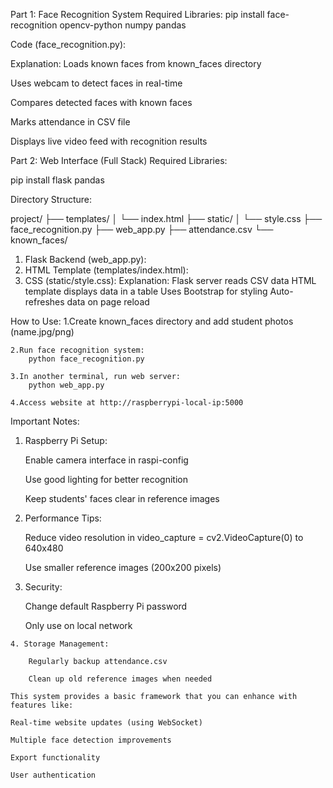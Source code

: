 Part 1: Face Recognition System
Required Libraries:
pip install face-recognition opencv-python numpy pandas

Code (face_recognition.py):

Explanation:
Loads known faces from known_faces directory

Uses webcam to detect faces in real-time

Compares detected faces with known faces

Marks attendance in CSV file

Displays live video feed with recognition results


Part 2: Web Interface (Full Stack)
Required Libraries:

pip install flask pandas

Directory Structure:

project/
├── templates/
│   └── index.html
├── static/
│   └── style.css
├── face_recognition.py
├── web_app.py
├── attendance.csv
└── known_faces/

1. Flask Backend (web_app.py):
2. HTML Template (templates/index.html):
3. CSS (static/style.css):
Explanation:
    Flask server reads CSV data
    HTML template displays data in a table
    Uses Bootstrap for styling
    Auto-refreshes data on page reload

How to Use:
    1.Create known_faces directory and add student photos (name.jpg/png)

    2.Run face recognition system:
        python face_recognition.py

    3.In another terminal, run web server:
        python web_app.py

    4.Access website at http://raspberrypi-local-ip:5000



Important Notes:
   1. Raspberry Pi Setup:

        Enable camera interface in raspi-config

        Use good lighting for better recognition

        Keep students' faces clear in reference images

   2. Performance Tips:

        Reduce video resolution in video_capture = cv2.VideoCapture(0) to 640x480

        Use smaller reference images (200x200 pixels)

   3. Security:

        Change default Raspberry Pi password

        Only use on local network

    4. Storage Management:

        Regularly backup attendance.csv

        Clean up old reference images when needed

    This system provides a basic framework that you can enhance with features like:

    Real-time website updates (using WebSocket)

    Multiple face detection improvements

    Export functionality

    User authentication